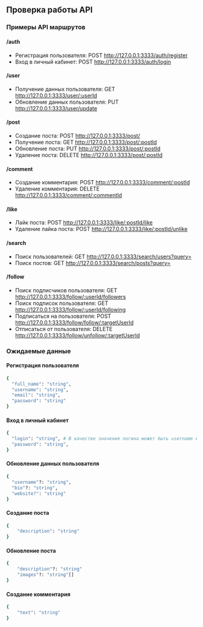 ## Проверка работы API

### Примеры API маршрутов

#### /auth

- Регистрация пользователя: POST http://127.0.0.1:3333/auth/register
- Вход в личный кабинет: POST http://127.0.0.1:3333/auth/login

#### /user

- Получение данных пользователя: GET http://127.0.0.1:3333/user/:userId
- Обновление данных пользователя: PUT http://127.0.0.1:3333/user/update

#### /post

- Создание поста: POST http://127.0.0.1:3333/post/
- Получение поста: GET http://127.0.0.1:3333/post/:postId
- Обновление поста: PUT http://127.0.0.1:3333/post/:postId
- Удаление поста: DELETE http://127.0.0.1:3333/post/:postId

#### /comment

- Создание комментария: POST http://127.0.0.1:3333/comment/:postId
- Удаление комментария: DELETE http://127.0.0.1:3333/comment/:commentId

#### /like

- Лайк поста: POST http://127.0.0.1:3333/like/:postId/like
- Удаление лайка поста: POST http://127.0.0.1:3333/like/:postId/unlike

#### /search

- Поиск пользователей: GET http://127.0.0.1:3333/search/users?query=
- Поиск постов: GET http://127.0.0.1:3333/search/posts?query=

#### /follow

- Поиск подписчиков пользователя: GET http://127.0.0.1:3333/follow/:userId/followers
- Поиск подписок пользователя: GET http://127.0.0.1:3333/follow/:userId/following
- Подписаться на пользователя: POST http://127.0.0.1:3333/follow/follow/:targetUserId
- Отписаться от пользователя: DELETE http://127.0.0.1:3333/follow/unfollow/:targetUserId

### Ожидаемые данные

#### Регистрация пользователя

```bash
{
  "full_name": "string",
  "username": "string",
  "email": "string",
  "password": "string"
}
```

#### Вход в личный кабинет

```bash
{
  "login": "string", # В качестве значения логина может быть username или email
  "password": "string",
}
```

#### Обновление данных пользователя

```bash
{
  "username"?: "string",
  "bio"?: "string",
  "website?": "string"
}
```

#### Создание поста

```bash
{
    "description": "string"
}
```

#### Обновление поста

```bash
{
    "description"?: "string"
    "images"?: "string"[]
}
```

#### Создание комментария

```bash
{
    "text": "string"
}
```

